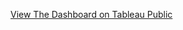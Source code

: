 [View The Dashboard on Tableau Public](https://public.tableau.com/views/AirBnBDashboard_17210730400970/Dashboard1?:language=en-US&publish=yes&:sid=&:redirect=auth&:display_count=n&:origin=viz_share_link)
